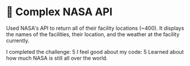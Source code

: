 # 🚀 Complex NASA API

Used NASA's API to return all of their facility locations (~400). It displays the names of the facilities, their location, and the weather at the facility currently. 

I completed the challenge: 5
I feel good about my code: 5
Learned about how much NASA is still all over the world.
